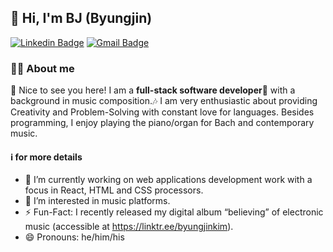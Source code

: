 <h2>👋 Hi, I'm BJ (Byungjin)</h2>

[![Linkedin Badge](https://img.shields.io/badge/-ByungjinKim-blue?style=flat&logo=Linkedin&logoColor=white&link=https://www.linkedin.com/in/byungjinkim/)](https://www.linkedin.com/in/byungjinkim/)
[![Gmail Badge](https://img.shields.io/badge/-composerjins@gmail.com-c14438?style=flat&logo=Gmail&logoColor=white&link=mailto:composerjins@gmail.com)](mailto:composerjins@gmail.com)

<h3>🙆🏻 About me</h3>

🤞 Nice to see you here! I am a <strong>full-stack software developer</strong>🚀 with a background in music composition.🎶 I am very enthusiastic about providing Creativity and Problem-Solving with constant love for languages. Besides programming, I enjoy playing the piano/organ for Bach and contemporary music.

<h4>ℹ️ for more details</h4>

 - 🔭 I’m currently working on web applications development work with a focus in React, HTML and CSS processors.
 - 🌱 I’m interested in music platforms.
 - ⚡️ Fun-Fact: I recently released my digital album “believing” of electronic music (accessible at https://linktr.ee/byungjinkim).
 - 😄 Pronouns: he/him/his


<!--
**Byungjin-Kim/Byungjin-Kim** is a ✨ _special_ ✨ repository because its `README.md` (this file) appears on your GitHub profile.

Here are some ideas to get you started:

- 🔭 I’m currently working on ...
- 🌱 I’m currently learning ...
- 👯 I’m looking to collaborate on ...
- 🤔 I’m looking for help with ...
- 💬 Ask me about ...
- 📫 How to reach me: ...
- 😄 Pronouns: ...
- ⚡ Fun fact: ...
-->
